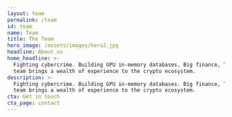 ```yaml
---
layout: team
permalink: /team
id: team
name: Team
title: The Team
hero_image: /assets/images/hero2.jpg
headline: About us
home_headline: >-
  Fighting cybercrime. Building GPU in-memory databases. Big finance, TLDR's
  team brings a wealth of experience to the crypto ecosystem.
description: >-
  Fighting cybercrime. Building GPU in-memory databases. Big finance, TLDR's
  team brings a wealth of experience to the crypto ecosystem.
cta: Get in touch
cta_page: contact
---
```


